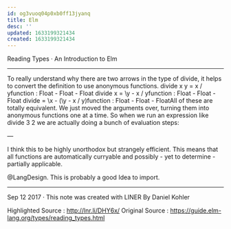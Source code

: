 ```yaml
---
id: og3vuoq04p0xb0ff13jyanq
title: Elm
desc: ''
updated: 1633199321434
created: 1633199321434
---
```


Reading Types · An Introduction to Elm

___
To really understand why there are two arrows in the type of divide, it helps to convert the definition to use anonymous functions. divide x y = x / yfunction : Float - Float - Float divide x = \y - x / yfunction : Float - Float - Float divide = \x - (\y - x / y)function : Float - Float - FloatAll of these are totally equivalent. We just moved the arguments over, turning them into anonymous functions one at a time. So when we run an expression like divide 3 2 we are actually doing a bunch of evaluation steps:

—

I think this to be highly unorthodox but strangely efficient. This means that all functions are automatically curryable and possibly - yet to determine - partially applicable.

@LangDesign.
 This is probably a good Idea to import.

* * *

Sep 12 2017 · This note was created with LINER By Daniel Kohler

Highlighted Source : http://lnr.li/DHY6x/
Original Source : https://guide.elm-lang.org/types/reading_types.html
